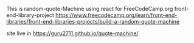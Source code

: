 This is random-quote-Machine using react for FreeCodeCamp.org
front-end-library-project
https://www.freecodecamp.org/learn/front-end-libraries/front-end-libraries-projects/build-a-random-quote-machine

site live in https://guru2711.github.io/quote-machine/
